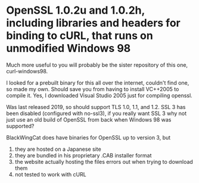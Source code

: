 # OpenSSL 1.0.2u and 1.0.2h, including libraries and headers for binding to cURL, that runs on unmodified Windows 98

Much more useful to you will probably be the sister repository of this one, curl-windows98.

I looked for a prebuilt binary for this all over the internet, couldn't find one, so made my own. Should save you from having to install VC++2005 to compile it.
Yes, I downloaded Visual Studio 2005 just for compiling openssl. 

Was last released 2019, so should support TLS 1.0, 1.1, and 1.2. SSL 3 has been disabled (configured with no-ssl3), if you really want SSL 3 why not
just use an old build of OpenSSL from back when Windows 98 was supported?

BlackWingCat does have binaries for OpenSSL up to version 3, but
1) they are hosted on a Japanese site
2) they are bundled in his proprietary .CAB installer format
3) the website actually hosting the files errors out when trying to download them
4) not tested to work with cURL
